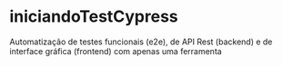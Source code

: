 # iniciandoTestCypress
Automatização de testes funcionais (e2e), de API Rest (backend) e de interface gráfica (frontend) com apenas uma ferramenta

